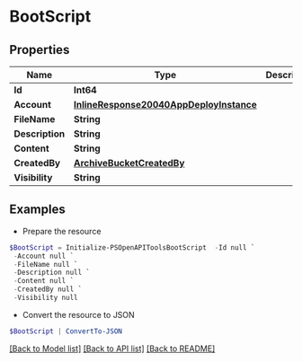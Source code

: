 # BootScript
## Properties

Name | Type | Description | Notes
------------ | ------------- | ------------- | -------------
**Id** | **Int64** |  | [optional] 
**Account** | [**InlineResponse20040AppDeployInstance**](InlineResponse20040AppDeployInstance.md) |  | [optional] 
**FileName** | **String** |  | [optional] 
**Description** | **String** |  | [optional] 
**Content** | **String** |  | [optional] 
**CreatedBy** | [**ArchiveBucketCreatedBy**](ArchiveBucketCreatedBy.md) |  | [optional] 
**Visibility** | **String** |  | [optional] 

## Examples

- Prepare the resource
```powershell
$BootScript = Initialize-PSOpenAPIToolsBootScript  -Id null `
 -Account null `
 -FileName null `
 -Description null `
 -Content null `
 -CreatedBy null `
 -Visibility null
```

- Convert the resource to JSON
```powershell
$BootScript | ConvertTo-JSON
```

[[Back to Model list]](../README.md#documentation-for-models) [[Back to API list]](../README.md#documentation-for-api-endpoints) [[Back to README]](../README.md)

